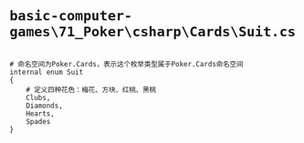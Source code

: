 # `basic-computer-games\71_Poker\csharp\Cards\Suit.cs`

```

# 命名空间为Poker.Cards，表示这个枚举类型属于Poker.Cards命名空间
internal enum Suit
{
    # 定义四种花色：梅花、方块、红桃、黑桃
    Clubs, 
    Diamonds, 
    Hearts, 
    Spades
}

```